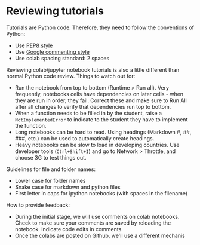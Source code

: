 # Reviewing tutorials

Tutorials are Python code. Therefore, they need to follow the conventions of Python:

* Use [PEP8 style](https://www.python.org/dev/peps/pep-0008/)
* Use [Google commenting style](https://sphinxcontrib-napoleon.readthedocs.io/en/latest/example_google.html)
* Use colab spacing standard: 2 spaces

Reviewing colab/jupyter notebook tutorials is also a little different than normal Python code review. Things to watch out for:

* Run the notebook from top to bottom (Runtime > Run all). Very frequently, notebooks cells have dependencies on later cells - when they are run in order, they fail. Correct these and make sure to Run All after all changes to verify that dependencies run top to bottom.
* When a function needs to be filled in by the student, raise a `NotImplementedError` to indicate to the student they have to implement the function.
* Long notebooks can be hard to read. Using headings (Markdown #, ##, ###, etc.) can be used to automatically create headings. 
* Heavy notebooks can be slow to load in developing countries. Use developer tools (`Ctrl+Shift+I`) and go to Network > Throttle, and choose 3G to test things out.

Guidelines for file and folder names:
* Lower case for folder names
* Snake case for markdown and python files
* First letter in caps for ipython notebooks (with spaces in the filename)

How to provide feedback:
* During the initial stage, we will use comments on colab notebooks. Check to make sure your comments are saved by reloading the notebook. Indicate code edits in comments.
* Once the colabs are posted on Github, we'll use a different mechanis